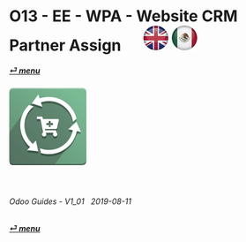 # O13 - EE - WPA - Website CRM Partner Assign &nbsp;&nbsp;&nbsp;&nbsp; [![en-uk](/doc/img/flg/en-uk-flg-btn-sml.png)](/en-uk/o13/ee/wpa/en-uk-o13-ee-wpa-guides.md) [ ![es-mx](/doc/img/flg/es-mx-flg-btn-sml.png)](/es-mx/o13/ee/wpa/es-mx-o13-ee-wpa-guides.md)
#### [_&#x23CE; menu_](/en-uk/o13/ee/en-uk-o13-ee-guides-menu.md "Back to EE menu")  
### ![wpa](/doc/img/app/big/wpa.png)
[ⱽ¹²³⁴⁵⁶⁷⁸⁹⁰⁻]: # (ⱽ¹²³⁴⁵⁶⁷⁸⁹⁰⁻)

<br>

###### Odoo Guides - V1_01 &nbsp; 2019-08-11  
**[_&#x23CE; menu_](/en-uk/o13/ee/en-uk-o13-ee-guides-menu.md)**  
